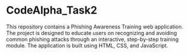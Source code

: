 # CodeAlpha_Task2
This repository contains a Phishing Awareness Training web application. The project is designed to educate users on recognizing and avoiding common phishing attacks through an interactive, step-by-step training module. The application is built using HTML, CSS, and JavaScript.
